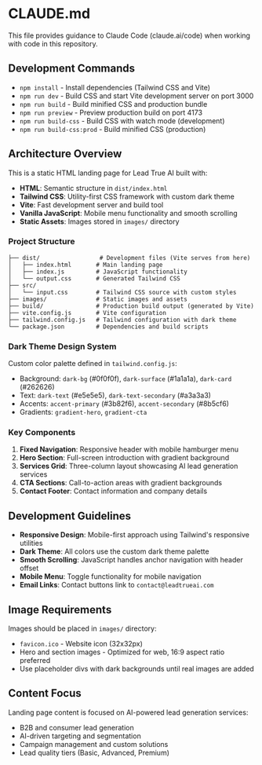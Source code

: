 # CLAUDE.md

This file provides guidance to Claude Code (claude.ai/code) when working with code in this repository.

## Development Commands

- `npm install` - Install dependencies (Tailwind CSS and Vite)
- `npm run dev` - Build CSS and start Vite development server on port 3000
- `npm run build` - Build minified CSS and production bundle
- `npm run preview` - Preview production build on port 4173
- `npm run build-css` - Build CSS with watch mode (development)
- `npm run build-css:prod` - Build minified CSS (production)

## Architecture Overview

This is a static HTML landing page for Lead True AI built with:

- **HTML**: Semantic structure in `dist/index.html`
- **Tailwind CSS**: Utility-first CSS framework with custom dark theme
- **Vite**: Fast development server and build tool
- **Vanilla JavaScript**: Mobile menu functionality and smooth scrolling
- **Static Assets**: Images stored in `images/` directory

### Project Structure
```
├── dist/                 # Development files (Vite serves from here)
│   ├── index.html       # Main landing page
│   ├── index.js         # JavaScript functionality
│   └── output.css       # Generated Tailwind CSS
├── src/
│   └── input.css        # Tailwind CSS source with custom styles
├── images/              # Static images and assets
├── build/               # Production build output (generated by Vite)
├── vite.config.js       # Vite configuration
├── tailwind.config.js   # Tailwind configuration with dark theme
└── package.json         # Dependencies and build scripts
```

### Dark Theme Design System

Custom color palette defined in `tailwind.config.js`:
- Background: `dark-bg` (#0f0f0f), `dark-surface` (#1a1a1a), `dark-card` (#262626)
- Text: `dark-text` (#e5e5e5), `dark-text-secondary` (#a3a3a3)
- Accents: `accent-primary` (#3b82f6), `accent-secondary` (#8b5cf6)
- Gradients: `gradient-hero`, `gradient-cta`

### Key Components

1. **Fixed Navigation**: Responsive header with mobile hamburger menu
2. **Hero Section**: Full-screen introduction with gradient background
3. **Services Grid**: Three-column layout showcasing AI lead generation services
4. **CTA Sections**: Call-to-action areas with gradient backgrounds
5. **Contact Footer**: Contact information and company details

## Development Guidelines

- **Responsive Design**: Mobile-first approach using Tailwind's responsive utilities
- **Dark Theme**: All colors use the custom dark theme palette
- **Smooth Scrolling**: JavaScript handles anchor navigation with header offset
- **Mobile Menu**: Toggle functionality for mobile navigation
- **Email Links**: Contact buttons link to `contact@leadtrueai.com`

## Image Requirements

Images should be placed in `images/` directory:
- `favicon.ico` - Website icon (32x32px)
- Hero and section images - Optimized for web, 16:9 aspect ratio preferred
- Use placeholder divs with dark backgrounds until real images are added

## Content Focus

Landing page content is focused on AI-powered lead generation services:
- B2B and consumer lead generation
- AI-driven targeting and segmentation
- Campaign management and custom solutions
- Lead quality tiers (Basic, Advanced, Premium)